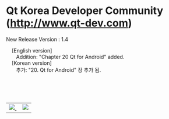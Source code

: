 # Qt Korea Developer Community (http://www.qt-dev.com)

New Release Version : 1.4 

&nbsp;&nbsp;&nbsp; [English version] <br>
&nbsp;&nbsp;&nbsp;&nbsp;&nbsp;&nbsp; Addition: "Chapter 20 Qt for Android" added. <br>
&nbsp;&nbsp;&nbsp; [Korean version] <br>
&nbsp;&nbsp;&nbsp;&nbsp;&nbsp;&nbsp; 추가: "20. Qt for Android" 장 추가 됨. <br>
    
<br><br><br>

<table border=0>
  <tr>
    <td>
    <a href="http://www.incubic-corp.com/sub/edu/edu_sub01.php?sel=1" target="_blank">
    <img src=http://www.qt-dev.com/skin_board/k_build_home/b_img_add/qt-dev_edu_banner_incubic.jpg>
    </a>
    &nbsp;&nbsp;&nbsp;
    <a href=http://www.incubic-corp.com/sub/edu/edu_sub02.php?sel=2 target=_blank>
    <img src=http://www.qt-dev.com/skin_board/k_build_home/b_img_add/qt-dev_edu_banner_multicampus.jpg>
    </a>
    </td>
  </tr>
</table>



